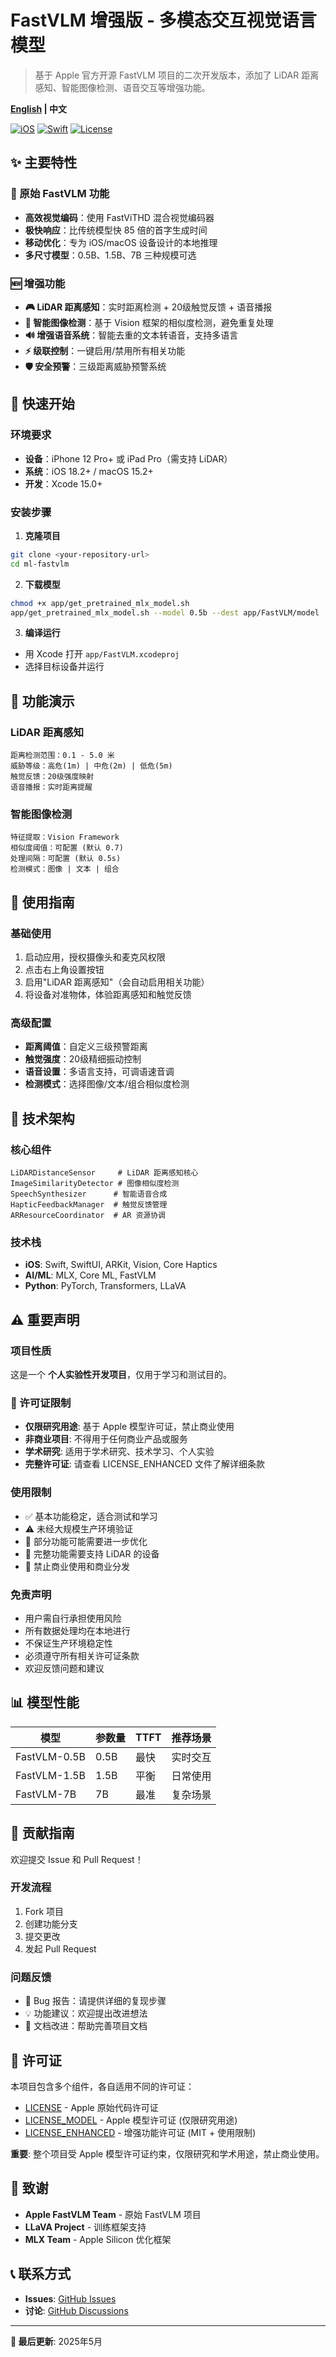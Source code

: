 # FastVLM 增强版 - 多模态交互视觉语言模型

> 基于 Apple 官方开源 FastVLM 项目的二次开发版本，添加了 LiDAR 距离感知、智能图像检测、语音交互等增强功能。

**[English](README_EN.md) | 中文**

[![iOS](https://img.shields.io/badge/iOS-18.2+-blue.svg)](https://developer.apple.com/ios/)
[![Swift](https://img.shields.io/badge/Swift-5.9+-orange.svg)](https://swift.org/)
[![License](https://img.shields.io/badge/License-See%20LICENSE-green.svg)](LICENSE)

## ✨ 主要特性

### 🎯 原始 FastVLM 功能
- **高效视觉编码**：使用 FastViTHD 混合视觉编码器
- **极快响应**：比传统模型快 85 倍的首字生成时间
- **移动优化**：专为 iOS/macOS 设备设计的本地推理
- **多尺寸模型**：0.5B、1.5B、7B 三种规模可选

### 🆕 增强功能
- **🎮 LiDAR 距离感知**：实时距离检测 + 20级触觉反馈 + 语音播报
- **🧠 智能图像检测**：基于 Vision 框架的相似度检测，避免重复处理
- **🔊 增强语音系统**：智能去重的文本转语音，支持多语言
- **⚡ 级联控制**：一键启用/禁用所有相关功能
- **🛡️ 安全预警**：三级距离威胁预警系统

## 🚀 快速开始

### 环境要求
- **设备**：iPhone 12 Pro+ 或 iPad Pro（需支持 LiDAR）
- **系统**：iOS 18.2+ / macOS 15.2+
- **开发**：Xcode 15.0+

### 安装步骤

1. **克隆项目**
```bash
git clone <your-repository-url>
cd ml-fastvlm
```

2. **下载模型**
```bash
chmod +x app/get_pretrained_mlx_model.sh
app/get_pretrained_mlx_model.sh --model 0.5b --dest app/FastVLM/model
```

3. **编译运行**
- 用 Xcode 打开 `app/FastVLM.xcodeproj`
- 选择目标设备并运行

## 🎯 功能演示

### LiDAR 距离感知
```
距离检测范围：0.1 - 5.0 米
威胁等级：高危(1m) | 中危(2m) | 低危(5m)
触觉反馈：20级强度映射
语音播报：实时距离提醒
```

### 智能图像检测
```
特征提取：Vision Framework
相似度阈值：可配置 (默认 0.7)
处理间隔：可配置 (默认 0.5s)
检测模式：图像 | 文本 | 组合
```

## 📱 使用指南

### 基础使用
1. 启动应用，授权摄像头和麦克风权限
2. 点击右上角设置按钮
3. 启用"LiDAR 距离感知"（会自动启用相关功能）
4. 将设备对准物体，体验距离感知和触觉反馈

### 高级配置
- **距离阈值**：自定义三级预警距离
- **触觉强度**：20级精细振动控制
- **语音设置**：多语言支持，可调语速音调
- **检测模式**：选择图像/文本/组合相似度检测

## 🔧 技术架构

### 核心组件
```
LiDARDistanceSensor     # LiDAR 距离感知核心
ImageSimilarityDetector # 图像相似度检测
SpeechSynthesizer      # 智能语音合成
HapticFeedbackManager  # 触觉反馈管理
ARResourceCoordinator  # AR 资源协调
```

### 技术栈
- **iOS**: Swift, SwiftUI, ARKit, Vision, Core Haptics
- **AI/ML**: MLX, Core ML, FastVLM
- **Python**: PyTorch, Transformers, LLaVA

## ⚠️ 重要声明

### 项目性质
这是一个 **个人实验性开发项目**，仅用于学习和测试目的。

### 🚨 许可证限制
- **仅限研究用途**: 基于 Apple 模型许可证，禁止商业使用
- **非商业项目**: 不得用于任何商业产品或服务
- **学术研究**: 适用于学术研究、技术学习、个人实验
- **完整许可证**: 请查看 LICENSE_ENHANCED 文件了解详细条款

### 使用限制
- ✅ 基本功能稳定，适合测试和学习
- ⚠️ 未经大规模生产环境验证
- 🔧 部分功能可能需要进一步优化
- 📱 完整功能需要支持 LiDAR 的设备
- 🚫 禁止商业使用和商业分发

### 免责声明
- 用户需自行承担使用风险
- 所有数据处理均在本地进行
- 不保证生产环境稳定性
- 必须遵守所有相关许可证条款
- 欢迎反馈问题和建议

## 📊 模型性能

| 模型 | 参数量 | TTFT | 推荐场景 |
|------|--------|------|----------|
| FastVLM-0.5B | 0.5B | 最快 | 实时交互 |
| FastVLM-1.5B | 1.5B | 平衡 | 日常使用 |
| FastVLM-7B | 7B | 最准 | 复杂场景 |

## 🤝 贡献指南

欢迎提交 Issue 和 Pull Request！

### 开发流程
1. Fork 项目
2. 创建功能分支
3. 提交更改
4. 发起 Pull Request

### 问题反馈
- 🐛 Bug 报告：请提供详细的复现步骤
- 💡 功能建议：欢迎提出改进想法
- 📖 文档改进：帮助完善项目文档

## 📄 许可证

本项目包含多个组件，各自适用不同的许可证：
- [LICENSE](LICENSE) - Apple 原始代码许可证
- [LICENSE_MODEL](LICENSE_MODEL) - Apple 模型许可证 (仅限研究用途)
- [LICENSE_ENHANCED](LICENSE_ENHANCED) - 增强功能许可证 (MIT + 使用限制)

**重要**: 整个项目受 Apple 模型许可证约束，仅限研究和学术用途，禁止商业使用。

## 🙏 致谢

- **Apple FastVLM Team** - 原始 FastVLM 项目
- **LLaVA Project** - 训练框架支持
- **MLX Team** - Apple Silicon 优化框架

## 📞 联系方式

- **Issues**: [GitHub Issues](../../issues)
- **讨论**: [GitHub Discussions](../../discussions)

---

**📝 最后更新**: 2025年5月
